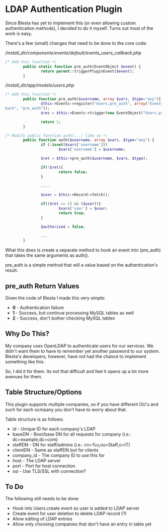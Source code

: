 LDAP Authentication Plugin
===========================

Since Blesta has yet to implement this (or even allowing custom authentication
methods), I decided to do it myself.  Turns out most of the work is easy.

There's a few (small) changes that need to be done to the core code:

*/install_dir/components/events/default/events_users_callback.php*

```php
/* Add this function */
        public static function pre_auth(EventObject $event) {
                return parent::triggerPluginEvent($event);
        }
```

*/install_dir/app/models/users.php*

```php
/* Add this function */
        public function pre_auth($username, array $vars, $type="any"){
                $this->Events->register("Users.pre_auth", array("EventsUsersCall
back", "pre_auth"));
                $res = $this->Events->trigger(new EventObject("Users.pre_auth", $vars));

                return 1;
        }
```

```php
/* Modify public function auth(...) like so */
        public function auth($username, array $vars, $type="any") {
                if (!isset($vars['username']))
                        $vars['username'] = $username;

                $ret = $this->pre_auth($username, $vars, $type);

                if(!$ret){
                        return false;
                }

                ....
                
                $user = $this->Record->fetch();

                if(($ret == 2) && ($user)){
                        $vars['user'] = $user;
                        return true;
                }

                $authorized = false;
                
                ...
        }
```
    
What this does is create a separate method to hook an event into (pre_auth)
that takes the same arguments as auth().

pre_auth is a simple method that will a value based on the
authentication's result.

pre_auth Return Values
-----------------------
Given the code of Blesta I made this very simple:

* **0** - Authentication failure
* **1** - Success, but continue processing MySQL tables as well
* **2** - Success, don't bother checking MySQL tables

Why Do This?
-------------
My company uses OpenLDAP to authenticate users for our services.  We didn't want
them to have to remember yet another password to our system.  Blesta's
developers, however, have not had the chance to implement something like this.

So, I did it for them.  Its not that difficult and feel it opens up
a lot more avenues for them.

Table Structure/Options
------------------------
This plugin supports multiple companies, so if you have different OU's and such
for each ocmpany you don't have to worry about that.

Table structure is as follows:

* id - Unique ID for each company's LDAP
* baseDN - Root/base DN for all requests for company (i.e.: dc=example,dc=com)
* staffDN - DN for staff/admins (i.e.: cn=%u,ou=Staff,o=IT)
* clientDN - Same as staffDN but for clients
* company_id - The company ID to use this for
* host - The LDAP server
* port - Port for host connection
* ssl - Use TLS/SSL with connection?

To Do
------
The following still needs to be done:

* Hook into Users.create event so user is added to LDAP server
* Create event for user deletion to delete LDAP record (?)
* Allow editing of LDAP entries
* Allow only choosing companies that don't have an entry in table yet